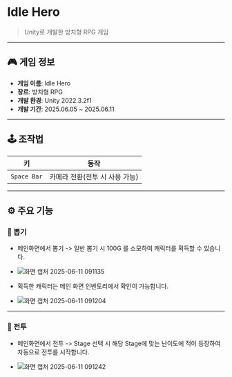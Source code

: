 # Idle Hero

>Unity로 개발한 방치형 RPG 게임


---

## 🎮 게임 정보

- **게임 이름**: Idle Hero 
- **장르**: 방치형 RPG  
- **개발 환경**: Unity 2022.3.2f1  
- **개발 기간**: 2025.06.05 ~ 2025.06.11


---

## 🕹️ 조작법

| 키 | 동작 |
|---|---|
| `Space Bar` | 카메라 전환(전투 시 사용 가능) |


---

## ⚙️ 주요 기능

### 🛒 뽑기

- 메인화면에서 뽑기 -> 일반 뽑기 시 100G 를 소모하여 캐릭터를 획득할 수 있습니다.
  
- ![화면 캡처 2025-06-11 091135](https://github.com/user-attachments/assets/ae601c96-b8b6-49eb-ac39-7634dea698d5)
  

- 획득한 캐릭터는 메인 화면 인벤토리에서 확인이 가능합니다.

- ![화면 캡처 2025-06-11 091204](https://github.com/user-attachments/assets/83b1b087-08fe-4cff-92bd-391bf8b2c77c)

---

### 🏹 전투

- 메인화면에서 전투 -> Stage 선택 시 해당 Stage에 맞는 난이도에 적이 등장하여 자동으로 전투를 시작합니다.

- ![화면 캡처 2025-06-11 091242](https://github.com/user-attachments/assets/16bcf64a-3195-4a65-8e49-b59af5e555b8)


